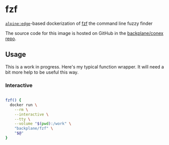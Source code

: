 # fzf

[`alpine:edge`](https://hub.docker.com/_/alpine/)-based dockerization of [fzf](https://github.com/junegunn/fzf) the command line fuzzy finder

The source code for this image is hosted on GitHub in the [backplane/conex repo](https://github.com/backplane/conex/tree/main/fzf).

## Usage

This is a work in progress. Here's my typical function wrapper. It will need a bit more help to be useful this way.

### Interactive

```sh

fzf() {
  docker run \
    --rm \
    --interactive \
    --tty \
    --volume "$(pwd):/work" \
    "backplane/fzf" \
    "$@"
}

```
